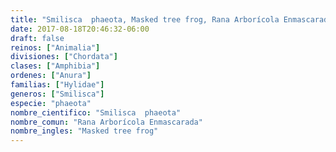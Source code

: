 ```yaml
---
title: "Smilisca  phaeota, Masked tree frog, Rana Arborícola Enmascarada"
date: 2017-08-18T20:46:32-06:00
draft: false
reinos: ["Animalia"]
divisiones: ["Chordata"]
clases: ["Amphibia"]
ordenes: ["Anura"]
familias: ["Hylidae"]
generos: ["Smilisca"]
especie: "phaeota"
nombre_cientifico: "Smilisca  phaeota"
nombre_comun: "Rana Arborícola Enmascarada"
nombre_ingles: "Masked tree frog"
---
```

